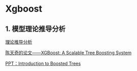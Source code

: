 # Xgboost

## 1. 模型理论推导分析

[理论推导分析](XGBoost.ipynb)

[陈天奇的论文——XGBoost: A Scalable Tree Boosting System](https://arxiv.org/pdf/1603.02754v1.pdf)

[PPT：Introduction to Boosted Trees](http://homes.cs.washington.edu/~tqchen/pdf/BoostedTree.pdf)

